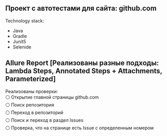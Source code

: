 ## Проект с автотестами для сайта: github.com
Technology stack:
- Java  
- Gradle  
- Junit5  
- Selenide  
## Allure Report [Реализованы разные подходы: Lambda Steps, Annotated Steps + Attachments, Parameterized]
Реализованы проверки:  
 :white_circle: Открытие главной страницы github.com  
 :white_circle: Поиск репозитория  
 :white_circle: Переход в репозиторий  
 :white_circle: Поиск и переход в раздел Issues  
 :white_circle: Проверка, что на странице есть Issue с определенным номером  
